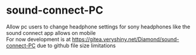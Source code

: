 # sound-connect-PC
Allow pc users to change headphone settings for sony headphones like the sound connect app allows on mobile\
For now development is at https://gitea.veryshiny.net/Diamond/sound-connect-PC due to github file size limitations
